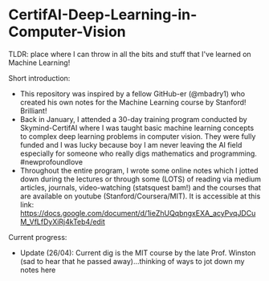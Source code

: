 # CertifAI-Deep-Learning-in-Computer-Vision
TLDR: place where I can throw in all the bits and stuff that I've learned on Machine Learning! 

Short introduction:
- This repository was inspired by a fellow GitHub-er (@mbadry1) who created his own notes for the Machine Learning course by Stanford! Brilliant!
- Back in January, I attended a 30-day training program conducted by Skymind-CertifAI where I was taught basic machine learning concepts to complex deep learning problems in computer vision. They were fully funded and I was lucky because boy I am never leaving the AI field especially for someone who really digs mathematics and programming. #newprofoundlove
- Throughout the entire program, I wrote some online notes which I jotted down during the lectures or through some (LOTS) of reading via medium articles, journals, video-watching (statsquest bam!) and the courses that are available on youtube (Stanford/Coursera/MIT). It is accessible at this link: https://docs.google.com/document/d/1ieZhUQqbngxEXA_acyPvqJDCuM_VfLfDyXiRj4kTeb4/edit

Current progress:
- Update (26/04): Current dig is the MIT course by the late Prof. Winston (sad to hear that he passed away)...thinking of ways to jot down my notes here
